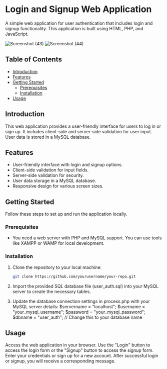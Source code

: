 # Login and Signup Web Application

A simple web application for user authentication that includes login and signup functionality. This application is built using HTML, PHP, and JavaScript.

![Screenshot (43)](https://github.com/techdiz/login_signup_page/assets/104593008/b3ffb982-79a3-4767-ad4d-29e6ec0fccf9)
![Screenshot (44)](https://github.com/techdiz/login_signup_page/assets/104593008/d3bcead8-26eb-426d-8016-1542882789a6)



## Table of Contents

- [Introduction](#introduction)
- [Features](#features)
- [Getting Started](#getting-started)
  - [Prerequisites](#prerequisites)
  - [Installation](#installation)
- [Usage](#usage)

## Introduction

This web application provides a user-friendly interface for users to log in or sign up. It includes client-side and server-side validation for user input. User data is stored in a MySQL database.

## Features

- User-friendly interface with login and signup options.
- Client-side validation for input fields.
- Server-side validation for security.
- User data storage in a MySQL database.
- Responsive design for various screen sizes.

## Getting Started

Follow these steps to set up and run the application locally.

### Prerequisites

- You need a web server with PHP and MySQL support. You can use tools like XAMPP or WAMP for local development.

### Installation

1. Clone the repository to your local machine:

   ```bash
   git clone https://github.com/yourusername/your-repo.git
   
2. Import the provided SQL database file (user_auth.sql) into your MySQL server to create the necessary tables.

3. Update the database connection settings in process.php with your MySQL server details:
    $servername = "localhost";
    $username = "your_mysql_username";
    $password = "your_mysql_password";
    $dbname = "user_auth"; // Change this to your database name
##  Usage
Access the web application in your browser.
Use the "Login" button to access the login form or the "Signup" button to access the signup form.
Enter your credentials or sign up for a new account.
After successful login or signup, you will receive a corresponding message.
